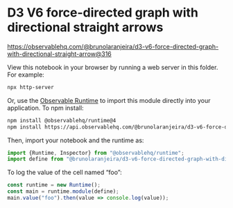 # D3 V6 force-directed graph with directional straight arrows

https://observablehq.com/@brunolaranjeira/d3-v6-force-directed-graph-with-directional-straight-arrow@316

View this notebook in your browser by running a web server in this folder. For
example:

~~~sh
npx http-server
~~~

Or, use the [Observable Runtime](https://github.com/observablehq/runtime) to
import this module directly into your application. To npm install:

~~~sh
npm install @observablehq/runtime@4
npm install https://api.observablehq.com/@brunolaranjeira/d3-v6-force-directed-graph-with-directional-straight-arrow.tgz?v=3
~~~

Then, import your notebook and the runtime as:

~~~js
import {Runtime, Inspector} from "@observablehq/runtime";
import define from "@brunolaranjeira/d3-v6-force-directed-graph-with-directional-straight-arrow";
~~~

To log the value of the cell named “foo”:

~~~js
const runtime = new Runtime();
const main = runtime.module(define);
main.value("foo").then(value => console.log(value));
~~~
